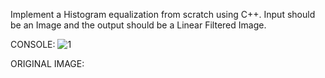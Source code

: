 Implement a Histogram equalization from scratch using C++. Input should be an Image and 
the output should be a Linear Filtered Image.

CONSOLE:
![1](https://user-images.githubusercontent.com/72930008/163657347-b8bd91f2-f490-4542-8c9e-34f158daea31.jpg)
 
ORIGINAL IMAGE:


